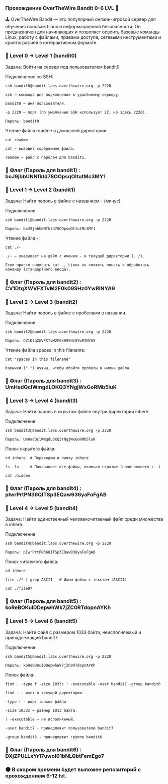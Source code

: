 ### Прохождение OverTheWire Bandit 0-6 LVL 🚀

🕹️ OverTheWire Bandit — это популярный онлайн-игровой сервер для обучения основам Linux и информационной безопасности. Он предназначен для начинающих и позволяет освоить базовые команды Linux, работу с файлами, правами доступа, сетевыми инструментами и криптографией в интерактивном формате.

### 🔑 Level 0 → Level 1 (bandit0)

Задача: Войти на сервер под пользователем bandit0.

Подключение по SSH:

    ssh bandit0@bandit.labs.overthewire.org -p 2220

    ssh – команда для подключения к удалённому серверу.

    bandit0 – имя пользователя.

    -p 2220 – порт (по умолчанию SSH использует 22, но здесь 2220).

    Пароль: bandit0

Чтение файла readme в домашней директории:

    cat readme

    cat – выводит содержимое файла.

    readme – файл с паролем для bandit1.

### 🚩 Флаг (Пароль для bandit1) : boJ9jbbUNNfktd78OOpsqOltutMc3MY1


### 🔑 Level 1 → Level 2 (bandit1)


Задача: Найти пароль в файле с названием - (минус).

Подключение:

    ssh bandit1@bandit.labs.overthewire.org -p 2220

    Пароль: boJ9jbbUNNfktd78OOpsqOltutMc3MY1

Чтение файла -:

    cat ./-

    ./- – указывает на файл с именем - в текущей директории (. /).

    Если просто написать cat -, Linux не сможять понять и обработать команду (стандартного ввода).

### 🚩 Флаг (Пароль для bandit2) : CV1DtqXWVFXTvM2F0k09SHz0YwRINYA9


### 🔑 Level 2 → Level 3 (bandit2)

Задача: Найти пароль в файле с пробелами в названии.

Подключение:

    ssh bandit2@bandit.labs.overthewire.org -p 2220

    Пароль: CV1DtqXWVFXTvM2F0k09SHz0YwRINYA9

Чтение файла spaces in this filename:

    cat "spaces in this filename"

    Кавычки (" ") нужны, чтобы обойти пробелы в имени файла.

### 🚩 Флаг (Пароль для bandit3) : UmHadQclWmgdLOKQ3YNgjWxGoRMb5luK


### 🔑 Level 3 → Level 4 (bandit3)

Задача: Найти пароль в скрытом файле внутри директории inhere.

Подключение:

    ssh bandit3@bandit.labs.overthewire.org -p 2220
   
    Пароль: UmHadQclWmgdLOKQ3YNgjWxGoRMb5luK
   
Поиск скрытого файла:

    cd inhere  # Переходим в папку inhere
   
    ls -la     # Показывает все файлы, включая скрытые (начинающиеся с .)
   
    cat .hidden

### 🚩 Флаг (Пароль для bandit4) : pIwrPrtPN36QITSp3EQaw936yaFoFgAB


### 🔑 Level 4 → Level 5 (bandit4)

Задача: Найти единственный человекочитаемый файл среди множества в inhere.

Подключение:

    ssh bandit4@bandit.labs.overthewire.org -p 2220
   
    Пароль: pIwrPrtPN36QITSp3EQaw936yaFoFgAB
   
Поиск читаемого файла:

    cd inhere
   
    file ./* | grep ASCII   # Ищем файлы с текстом (ASCII)
   
    cat ./file07
   
### 🚩 Флаг (Пароль для bandit5) : koReBOKuIDDepwhWk7jZC0RTdopnAYKh


### 🔑 Level 5 → Level 6 (bandit5)

Задача: Найти файл с размером 1033 байта, неисполняемый и принадлежащий bandit7.

Подключение:

    ssh bandit5@bandit.labs.overthewire.org -p 2220
   
    Пароль: koReBOKuIDDepwhWk7jZC0RTdopnAYKh
   
Поиск файла:

    find . -type f -size 1033c ! -executable -user bandit7 -group bandit6
  
    find . – ищет в текущей директории.
  
    -type f - ищет только файлы
  
    -size 1033c – размер 1033 байта.
  
    ! -executable – не исполняемый.
  
    -user bandit7 - принадлежит пользователю bandit7
  
    -group bandit6 - принадлежит группе bandit6
   
### 🚩 Флаг (Пароль для bandit6) : DXjZPULLxYr17uwoI01bNLQbtFemEgo7


### 🌑 В скором времени будет выложен репозиторий с прохождением 6-12 lvl.
